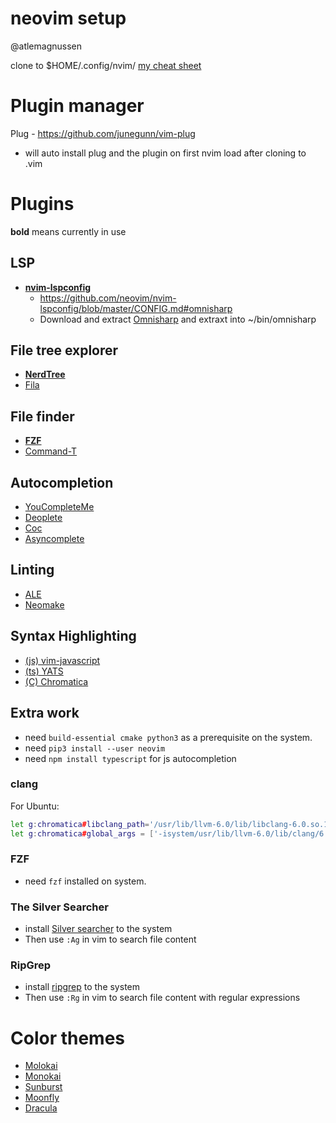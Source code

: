 # neovim setup 
@atlemagnussen

clone to $HOME/.config/nvim/
[my cheat sheet](./cheatsheet.md)
# Plugin manager
Plug - https://github.com/junegunn/vim-plug

- will auto install plug and the plugin  on first nvim load after cloning to .vim

# Plugins
**bold** means currently in use

## LSP
- **[nvim-lspconfig](https://github.com/neovim/nvim-lspconfig)**
    - https://github.com/neovim/nvim-lspconfig/blob/master/CONFIG.md#omnisharp
    - Download and extract [Omnisharp](https://github.com/OmniSharp/omnisharp-roslyn) and extraxt into ~/bin/omnisharp

## File tree explorer
- **[NerdTree](https://github.com/scrooloose/nerdtree)**
- [Fila](https://github.com/lambdalisue/fila.vim)

## File finder
- **[FZF](https://github.com/junegunn/fzf.vim)**
- [Command-T](https://github.com/wincent/command-t)

## Autocompletion
- [YouCompleteMe](https://github.com/ycm-core/YouCompleteMe)
- [Deoplete](https://github.com/Shougo/deoplete.nvim)
- [Coc](https://github.com/neoclide/coc.nvim)
- [Asyncomplete](https://github.com/prabirshrestha/asyncomplete.vim)

## Linting
- [ALE](https://github.com/dense-analysis/ale)
- [Neomake](https://github.com/neomake/neomake)

## Syntax Highlighting
- [(js) vim-javascript](https://github.com/pangloss/vim-javascript)
- [(ts) YATS](https://github.com/HerringtonDarkholme/yats.vim)
- [(C) Chromatica](https://github.com/arakashic/chromatica.nvim)

## Extra work
- need `build-essential cmake python3` as a prerequisite on the system.
- need `pip3 install --user neovim`
- need `npm install typescript` for js autocompletion

### clang
For Ubuntu:
```sh
let g:chromatica#libclang_path='/usr/lib/llvm-6.0/lib/libclang-6.0.so.1'
let g:chromatica#global_args = ['-isystem/usr/lib/llvm-6.0/lib/clang/6.0.0/include']
```
### FZF
- need `fzf` installed on system.

### The Silver Searcher
- install [Silver searcher](https://github.com/ggreer/the_silver_searcher) to the system
- Then use `:Ag` in vim to search file content

### RipGrep
- install [ripgrep](https://github.com/BurntSushi/ripgrep) to the system
- Then use `:Rg` in vim to search file content with regular expressions

# Color themes
- [Molokai](https://raw.githubusercontent.com/tomasr/molokai/master/colors/molokai.vim)
- [Monokai](https://raw.githubusercontent.com/sickill/vim-monokai/master/colors/monokai.vim)
- [Sunburst](https://raw.githubusercontent.com/sickill/vim-sunburst/master/colors/Sunburst.vim)
- [Moonfly](https://raw.githubusercontent.com/bluz71/vim-moonfly-colors/master/colors/moonfly.vim)
- [Dracula](https://github.com/dracula/vim)

